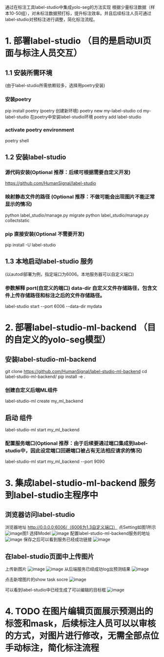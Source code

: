 通过在标注工具label-studio中集成yolo-seg的方法实现 根据少量标注数据（样本10-50组），对未标注数据预打标，提升标注效率。并且后续标注人员可通过label-studio对预标注进行调整，简化标注流程。
# 1. 部署label-studio （目的是启动UI页面与标注人员交互）
## 1.1 安装所需环境
(由于label-studio所需依赖较多，选择用poetry安装)
### 安装poetry
pip install poetry
(poetry 创建新环境)
poetry new my-label-studio
cd my-label-studio
在poetry中安装label-studio环境
poetry add label-studio
### activate poetry environment
poetry shell

## 1.2 安装label-studio
### 源代码安装(Optional 推荐：后续可根据需要自定义开发)
https://github.com/HumanSignal/label-studio

### 映射静态文件的路径 (Optional 推荐：不做可能会出现图片不能正常显示的情况)
python label_studio/manage.py migrate
python label_studio/manage.py collectstatic

### pip 直接安装(Optional 不需要开发)
pip install -U label-studio

## 1.3 本地启动label-studio 服务 
(以autodl部署为例，指定端口为6006。本地服务器可以自定义端口)
### 参数解释 port(自定义的端口) data-dir 自定义文件存储路径，包含文件上传存储路径和标注之后的文件存储路径。
label-studio start --port 6006 --data-dir mydata

# 2. 部署label-studio-ml-backend （目的自定义的yolo-seg模型）
## 安装label-studio-ml-backend
git clone https://github.com/HumanSignal/label-studio-ml-backend
cd label-studio-ml-backend/
pip install -e .
### 创建自定义后端ML组件 
label-studio-ml create my_ml_backend
## 启动 组件
label-studio-ml start my_ml_backend 
### 配置服务端口(Optional 推荐：由于后续要通过端口集成到label-studio中，因此设定端口回避端口被占有无法相应请求的情况)
label-studio-ml start my_ml_backend --port 9090

# 3. 集成label-studio-ml-backend 服务到label-studio主程序中
## 浏览器访问label-studio 
浏览器地址 http://0.0.0.0:6006/（6006为1.3自定义端口）
点Setting如图1所示
![image](https://github.com/AppleMax1992/label-studio--/assets/77500295/8842ec18-a909-4db7-b977-330e4b6e448b)图1
选择Model
![image](https://github.com/AppleMax1992/label-studio--/assets/77500295/1e658630-3b00-4b2e-9d87-26a38ab6985b)
配置label-studio-ml-backend服务的地址
![image](https://github.com/AppleMax1992/label-studio--/assets/77500295/22306138-8aef-4208-bec8-59c2c01b0708)
保存之后可以看到服务已经成功链接
![image](https://github.com/AppleMax1992/label-studio--/assets/77500295/c2f683e5-7c02-4ff6-93b9-10d54f75598d)




## 在label-studio页面中上传图片
上传新图片
![image](https://github.com/AppleMax1992/label-studio--/assets/77500295/a98d04b7-73b5-4c40-856b-e2e0152f700b)
![image](https://github.com/AppleMax1992/label-studio--/assets/77500295/40599056-89fa-4c93-811e-14a051519112)
从后端服务已经成功log出预测结果
![image](https://github.com/AppleMax1992/label-studio--/assets/77500295/a32dfeb0-bfbc-4833-8081-a8e4d71e66f7)

点击新增图片的show task socre
![image](https://github.com/AppleMax1992/label-studio--/assets/77500295/8196ad63-bf91-4c4b-8d67-c2f6137bb2c3)


可以看到label-studio中已经生成了可以编辑的目标框
![image](https://github.com/AppleMax1992/infrared_label-studio-ml-backend/assets/77500295/bbdf2096-8c10-4d3a-a2b3-1a895eebe7b6)




# 4. TODO 在图片编辑页面展示预测出的标签和mask，后续标注人员可以以审核的方式，对图片进行修改，无需全部点位手动标注，简化标注流程


